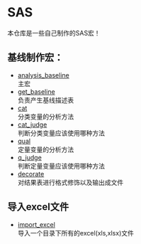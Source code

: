 # SAS
本仓库是一些自己制作的SAS宏！
## 基线制作宏：
  + [analysis_baseline](analysis_baseline.sas)  
    主宏
  + [get_baseline](get_baseline)  
    负责产生基线描述表  
  + [cat](cat.sas)    
    分类变量的分析方法  
  + [cat_judge](cat_judge.sas)  
    判断分类变量应该使用哪种方法  
  + [qual](qual.sas)  
    定量变量的分析方法
  + [q_judge](q_judge.sas)   
    判断定量变量应该使用哪种方法  
  + [decorate](decorate.sas)  
    对结果表进行格式修饰以及输出成文件  
## 导入excel文件  
  + [import_excel](import_excel.sas)  
    导入一个目录下所有的excel(xls,xlsx)文件
